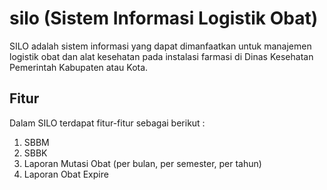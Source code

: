 # silo (Sistem Informasi Logistik Obat)
SILO adalah sistem informasi yang dapat dimanfaatkan untuk manajemen logistik obat dan alat kesehatan pada instalasi farmasi di Dinas Kesehatan Pemerintah Kabupaten atau Kota.
## Fitur
Dalam SILO terdapat fitur-fitur sebagai berikut :
1. SBBM
2. SBBK
3. Laporan Mutasi Obat (per bulan, per semester, per tahun)
4. Laporan Obat Expire
